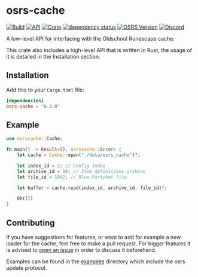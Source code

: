 # osrs-cache

[![Build](https://github.com/osrs-rs/osrs-cache/workflows/build/badge.svg)](https://github.com/osrs-rs/osrs-cache)
[![API](https://docs.rs/osrs-cache/badge.svg)](https://docs.rs/osrs-cache)
[![Crate](https://img.shields.io/crates/v/osrs-cache)](https://crates.io/crates/osrs-cache)
[![dependency status](https://deps.rs/repo/github/osrs-rs/osrs-cache/status.svg)](https://deps.rs/repo/github/osrs-rs/osrs-cache)
[![OSRS Version](https://img.shields.io/badge/OSRS-208-blue)](https://img.shields.io/badge/OSRS-208-blue)
[![Discord](https://img.shields.io/discord/926860365873184768?color=5865F2)](https://discord.gg/CcTa7TZfSc)

A low-level API for interfacing with the Oldschool Runescape cache.

This crate also includes a high-level API that is written in Rust, the usage of it is detailed in the Installation section.

## Installation

Add this to your `Cargo.toml` file:

```toml
[dependencies]
osrs-cache = "0.3.0"
```

## Example

```rust
use osrscache::Cache;

fn main() -> Result<(), osrscache::Error> {
    let cache = Cache::open("./data/osrs_cache")?;

    let index_id = 2; // Config index
    let archive_id = 10; // Item definitions archive
    let file_id = 1042; // Blue Partyhat file

    let buffer = cache.read(index_id, archive_id, file_id)?;

    Ok(())
}
```

## Contributing

If you have suggestions for features, or want to add for example a new loader for the cache, feel free to make a pull request. For bigger features it is advised to [open an issue](https://github.com/osrs-rs/osrs-cache/issues/new) in order to discuss it beforehand.

Examples can be found in the [examples](examples/) directory which include the osrs update protocol.
